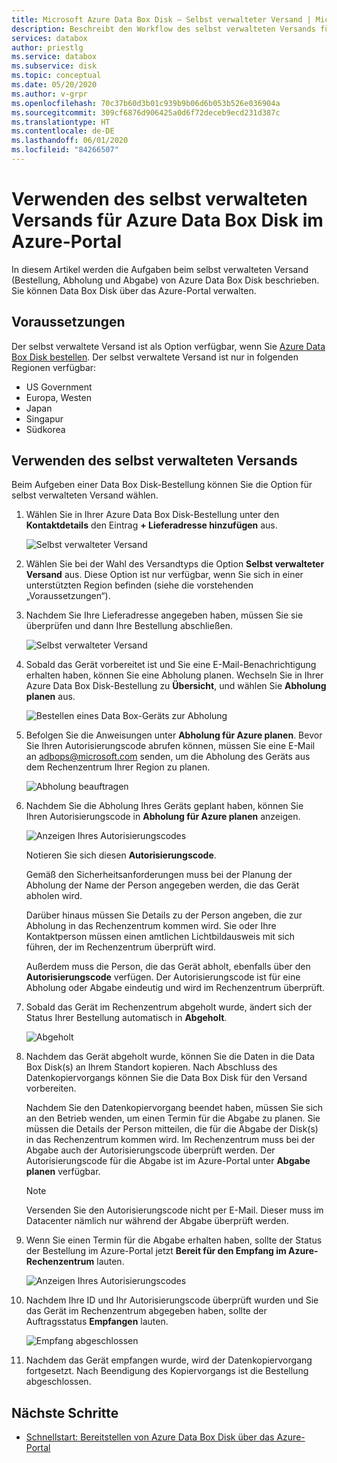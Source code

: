 ```yaml
---
title: Microsoft Azure Data Box Disk – Selbst verwalteter Versand | Microsoft-Dokumentation
description: Beschreibt den Workflow des selbst verwalteten Versands für Azure Data Box Disk-Geräte.
services: databox
author: priestlg
ms.service: databox
ms.subservice: disk
ms.topic: conceptual
ms.date: 05/20/2020
ms.author: v-grpr
ms.openlocfilehash: 70c37b60d3b01c939b9b06d6b053b526e036904a
ms.sourcegitcommit: 309cf6876d906425a0d6f72deceb9ecd231d387c
ms.translationtype: HT
ms.contentlocale: de-DE
ms.lasthandoff: 06/01/2020
ms.locfileid: "84266507"
---
```

# <a name="use-self-managed-shipping-for-azure-data-box-disk-in-the-azure-portal"></a>Verwenden des selbst verwalteten Versands für Azure Data Box Disk im Azure-Portal

In diesem Artikel werden die Aufgaben beim selbst verwalteten Versand (Bestellung, Abholung und Abgabe) von Azure Data Box Disk beschrieben. Sie können Data Box Disk über das Azure-Portal verwalten.

## <a name="prerequisites"></a>Voraussetzungen

Der selbst verwaltete Versand ist als Option verfügbar, wenn Sie [Azure Data Box Disk bestellen](data-box-disk-deploy-ordered.md). Der selbst verwaltete Versand ist nur in folgenden Regionen verfügbar:

* US Government
* Europa, Westen
* Japan
* Singapur
* Südkorea

## <a name="use-self-managed-shipping"></a>Verwenden des selbst verwalteten Versands

Beim Aufgeben einer Data Box Disk-Bestellung können Sie die Option für selbst verwalteten Versand wählen.

1. Wählen Sie in Ihrer Azure Data Box Disk-Bestellung unter den **Kontaktdetails**  den Eintrag **+ Lieferadresse hinzufügen** aus.

   ![Selbst verwalteter Versand](media\data-box-portal-customer-managed-shipping\choose-self-managed-shipping-1.png)

2. Wählen Sie bei der Wahl des Versandtyps die Option **Selbst verwalteter Versand** aus. Diese Option ist nur verfügbar, wenn Sie sich in einer unterstützten Region befinden (siehe die vorstehenden „Voraussetzungen“).

3. Nachdem Sie Ihre Lieferadresse angegeben haben, müssen Sie sie überprüfen und dann Ihre Bestellung abschließen.

   ![Selbst verwalteter Versand](media\data-box-portal-customer-managed-shipping\choose-self-managed-shipping-2.png)

4. Sobald das Gerät vorbereitet ist und Sie eine E-Mail-Benachrichtigung erhalten haben, können Sie eine Abholung planen. Wechseln Sie in Ihrer Azure Data Box Disk-Bestellung zu **Übersicht**, und wählen Sie **Abholung planen** aus.

   ![Bestellen eines Data Box-Geräts zur Abholung](media\data-box-disk-portal-customer-managed-shipping\data-box-disk-user-pickup-01b.png)

5. Befolgen Sie die Anweisungen unter **Abholung für Azure planen**. Bevor Sie Ihren Autorisierungscode abrufen können, müssen Sie eine E-Mail an [adbops@microsoft.com](mailto:adbops@microsoft.com) senden, um die Abholung des Geräts aus dem Rechenzentrum Ihrer Region zu planen.

   ![Abholung beauftragen](media\data-box-disk-portal-customer-managed-shipping\data-box-disk-user-pickup-02c.png)

6. Nachdem Sie die Abholung Ihres Geräts geplant haben, können Sie Ihren Autorisierungscode in **Abholung für Azure planen** anzeigen.

   ![Anzeigen Ihres Autorisierungscodes](media\data-box-disk-portal-customer-managed-shipping\data-box-disk-authcode-01b.png)

   Notieren Sie sich diesen **Autorisierungscode**.

   Gemäß den Sicherheitsanforderungen muss bei der Planung der Abholung der Name der Person angegeben werden, die das Gerät abholen wird.

   Darüber hinaus müssen Sie Details zu der Person angeben, die zur Abholung in das Rechenzentrum kommen wird. Sie oder Ihre Kontaktperson müssen einen amtlichen Lichtbildausweis mit sich führen, der im Rechenzentrum überprüft wird.

   Außerdem muss die Person, die das Gerät abholt, ebenfalls über den **Autorisierungscode** verfügen. Der Autorisierungscode ist für eine Abholung oder Abgabe eindeutig und wird im Rechenzentrum überprüft.

7. Sobald das Gerät im Rechenzentrum abgeholt wurde, ändert sich der Status Ihrer Bestellung automatisch in **Abgeholt**.

   ![Abgeholt](media\data-box-disk-portal-customer-managed-shipping\data-box-disk-ready-disk-01b.png)

8. Nachdem das Gerät abgeholt wurde, können Sie die Daten in die Data Box Disk(s) an Ihrem Standort kopieren. Nach Abschluss des Datenkopiervorgangs können Sie die Data Box Disk für den Versand vorbereiten.

   Nachdem Sie den Datenkopiervorgang beendet haben, müssen Sie sich an den Betrieb wenden, um einen Termin für die Abgabe zu planen. Sie müssen die Details der Person mitteilen, die für die Abgabe der Disk(s) in das Rechenzentrum kommen wird. Im Rechenzentrum muss bei der Abgabe auch der Autorisierungscode überprüft werden. Der Autorisierungscode für die Abgabe ist im Azure-Portal unter **Abgabe planen** verfügbar.

   > [!NOTE]
   > Versenden Sie den Autorisierungscode nicht per E-Mail. Dieser muss im Datacenter nämlich nur während der Abgabe überprüft werden.

9. Wenn Sie einen Termin für die Abgabe erhalten haben, sollte der Status der Bestellung im Azure-Portal jetzt **Bereit für den Empfang im Azure-Rechenzentrum** lauten.

   ![Anzeigen Ihres Autorisierungscodes](media\data-box-disk-portal-customer-managed-shipping\data-box-disk-authcode-dropoff-02b.png)

10. Nachdem Ihre ID und Ihr Autorisierungscode überprüft wurden und Sie das Gerät im Rechenzentrum abgegeben haben, sollte der Auftragsstatus **Empfangen** lauten.

    ![Empfang abgeschlossen](media\data-box-disk-portal-customer-managed-shipping\data-box-disk-received-01a.png)

11. Nachdem das Gerät empfangen wurde, wird der Datenkopiervorgang fortgesetzt. Nach Beendigung des Kopiervorgangs ist die Bestellung abgeschlossen.

## <a name="next-steps"></a>Nächste Schritte

* [Schnellstart: Bereitstellen von Azure Data Box Disk über das Azure-Portal](data-box-disk-quickstart-portal.md)
